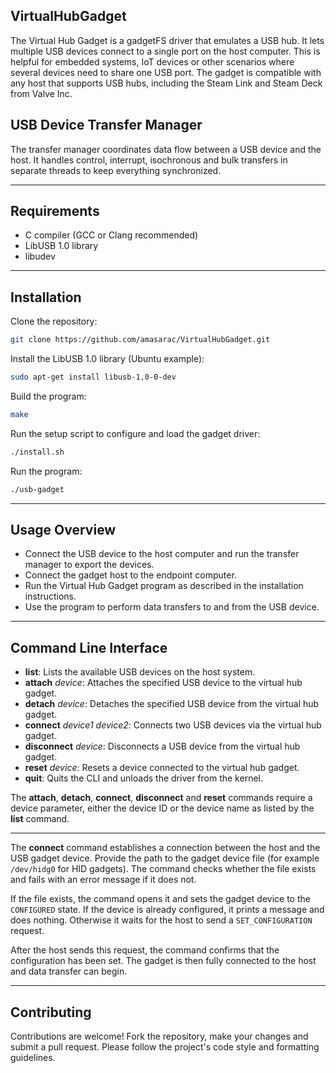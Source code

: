 ## VirtualHubGadget

The Virtual Hub Gadget is a gadgetFS driver that emulates a USB hub. It lets multiple USB devices connect to a single port on the host computer. This is helpful for embedded systems, IoT devices or other scenarios where several devices need to share one USB port. The gadget is compatible with any host that supports USB hubs, including the Steam Link and Steam Deck from Valve Inc.

## USB Device Transfer Manager

The transfer manager coordinates data flow between a USB device and the host. It handles control, interrupt, isochronous and bulk transfers in separate threads to keep everything synchronized.
___
## Requirements

- C compiler (GCC or Clang recommended)
- LibUSB 1.0 library
- libudev
___
## Installation

Clone the repository:

```bash
git clone https://github.com/amasarac/VirtualHubGadget.git
```

Install the LibUSB 1.0 library (Ubuntu example):

```bash
sudo apt-get install libusb-1.0-0-dev
```

Build the program:

```bash
make
```

Run the setup script to configure and load the gadget driver:

```bash
./install.sh
```

Run the program:

```bash
./usb-gadget
```
___
## Usage Overview

- Connect the USB device to the host computer and run the transfer manager to export the devices.
- Connect the gadget host to the endpoint computer.
- Run the Virtual Hub Gadget program as described in the installation instructions.
- Use the program to perform data transfers to and from the USB device.
___
## Command Line Interface

- **list**: Lists the available USB devices on the host system.
- **attach** *device*: Attaches the specified USB device to the virtual hub gadget.
- **detach** *device*: Detaches the specified USB device from the virtual hub gadget.
- **connect** *device1 device2*: Connects two USB devices via the virtual hub gadget.
- **disconnect** *device*: Disconnects a USB device from the virtual hub gadget.
- **reset** *device*: Resets a device connected to the virtual hub gadget.
- **quit**: Quits the CLI and unloads the driver from the kernel.

The **attach**, **detach**, **connect**, **disconnect** and **reset** commands require a device parameter, either the device ID or the device name as listed by the **list** command.
___
The **connect** command establishes a connection between the host and the USB gadget device. Provide the path to the gadget device file (for example `/dev/hidg0` for HID gadgets). The command checks whether the file exists and fails with an error message if it does not.

If the file exists, the command opens it and sets the gadget device to the `CONFIGURED` state. If the device is already configured, it prints a message and does nothing. Otherwise it waits for the host to send a `SET_CONFIGURATION` request.

After the host sends this request, the command confirms that the configuration has been set. The gadget is then fully connected to the host and data transfer can begin.
___
## Contributing

Contributions are welcome! Fork the repository, make your changes and submit a pull request. Please follow the project's code style and formatting guidelines.
